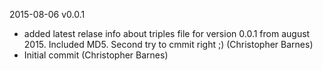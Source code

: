 2015-08-06 v0.0.1

 * added latest relase info about triples file for version 0.0.1 from august 2015. Included MD5. Second try to cmmit right ;) (Christopher Barnes)
 * Initial commit (Christopher Barnes)
